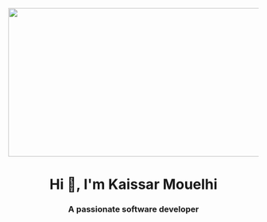 <p align="center">
<img src="https://wallpaperaccess.com/full/3161870.jpg" data-canonical-src="https://wallpaperaccess.com/full/3161870.jpg" width="900" height="300" />
</p>

<h1 align="center">Hi 👋, I'm Kaissar Mouelhi</h1>
<h3 align="center">A passionate software developer</h3>


